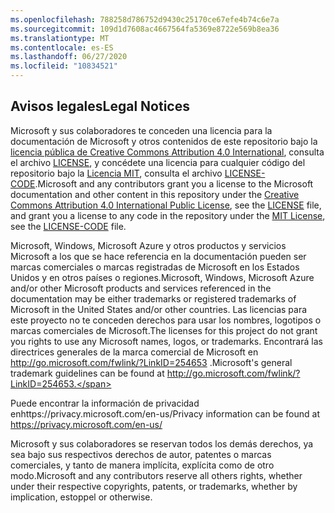 ```yaml
---
ms.openlocfilehash: 788258d786752d9430c25170ce67efe4b74c6e7a
ms.sourcegitcommit: 109d1d7608ac4667564fa5369e8722e569b8ea36
ms.translationtype: MT
ms.contentlocale: es-ES
ms.lasthandoff: 06/27/2020
ms.locfileid: "10834521"
---
```

## <span data-ttu-id="615f6-101">Avisos legales</span><span class="sxs-lookup"><span data-stu-id="615f6-101">Legal Notices</span></span>
<span data-ttu-id="615f6-102">Microsoft y sus colaboradores te conceden una licencia para la documentación de Microsoft y otros contenidos de este repositorio bajo la [licencia pública de Creative Commons Attribution 4.0 International](https://creativecommons.org/licenses/by/4.0/legalcode), consulta el archivo [LICENSE](LICENSE), y concédete una licencia para cualquier código del repositorio bajo la [Licencia MIT](https://opensource.org/licenses/MIT), consulta el archivo [LICENSE-CODE](LICENSE-CODE).</span><span class="sxs-lookup"><span data-stu-id="615f6-102">Microsoft and any contributors grant you a license to the Microsoft documentation and other content in this repository under the [Creative Commons Attribution 4.0 International Public License](https://creativecommons.org/licenses/by/4.0/legalcode), see the [LICENSE](LICENSE) file, and grant you a license to any code in the repository under the [MIT License](https://opensource.org/licenses/MIT), see the [LICENSE-CODE](LICENSE-CODE) file.</span></span>

<span data-ttu-id="615f6-103">Microsoft, Windows, Microsoft Azure y otros productos y servicios Microsoft a los que se hace referencia en la documentación pueden ser marcas comerciales o marcas registradas de Microsoft en los Estados Unidos y en otros países o regiones.</span><span class="sxs-lookup"><span data-stu-id="615f6-103">Microsoft, Windows, Microsoft Azure and/or other Microsoft products and services referenced in the documentation may be either trademarks or registered trademarks of Microsoft in the United States and/or other countries.</span></span>
<span data-ttu-id="615f6-104">Las licencias para este proyecto no te conceden derechos para usar los nombres, logotipos o marcas comerciales de Microsoft.</span><span class="sxs-lookup"><span data-stu-id="615f6-104">The licenses for this project do not grant you rights to use any Microsoft names, logos, or trademarks.</span></span>
<span data-ttu-id="615f6-105">Encontrará las directrices generales de la marca comercial de Microsoft en http://go.microsoft.com/fwlink/?LinkID=254653 .</span><span class="sxs-lookup"><span data-stu-id="615f6-105">Microsoft's general trademark guidelines can be found at http://go.microsoft.com/fwlink/?LinkID=254653.</span></span>

<span data-ttu-id="615f6-106">Puede encontrar la información de privacidad enhttps://privacy.microsoft.com/en-us/</span><span class="sxs-lookup"><span data-stu-id="615f6-106">Privacy information can be found at https://privacy.microsoft.com/en-us/</span></span>

<span data-ttu-id="615f6-107">Microsoft y sus colaboradores se reservan todos los demás derechos, ya sea bajo sus respectivos derechos de autor, patentes o marcas comerciales, y tanto de manera implícita, explícita como de otro modo.</span><span class="sxs-lookup"><span data-stu-id="615f6-107">Microsoft and any contributors reserve all others rights, whether under their respective copyrights, patents, or trademarks, whether by implication, estoppel or otherwise.</span></span>